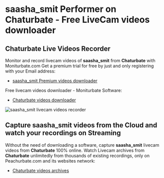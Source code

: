 # saasha_smit Performer on Chaturbate - Free LiveCam videos downloader

## Chaturbate Live Videos Recorder

Monitor and record livecam videos of **saasha_smit** from **Chaturbate** with Moniturbate.com
Get a premium trial for free by just and only registering with your Email address:
* [saasha_smit Premium videos downloader](https://moniturbate.com/request-demo-licence-key.html)

Free livecam videos downloader - Moniturbate Software:
* [Chaturbate videos downloader](https://moniturbate.com/moniturbate-download-software.html)

![saasha_smit livecam videos recorder](https://peachurnet.com/templates/moniturbate-software.png)


## Capture saasha_smit videos from the Cloud and watch your recordings on Streaming

Without the need of downloading a software, capture **saasha_smit** livecam videos from **Chaturbate** 100% online.
Watch Livecam archives from **Chaturbate** unlimitedly from thousands of existing recordings, only on Peachurbate.com and its websites network:
* [Chaturbate videos archives](https://peachurnet.com/)